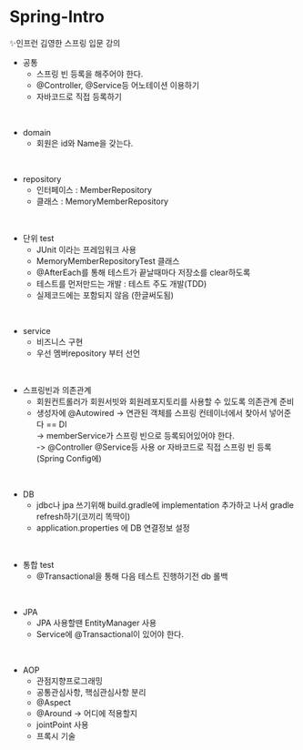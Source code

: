 # Spring-Intro
✨인프런 김영한 스프링 입문 강의
<br/>

- 공통 
	- 스프링 빈 등록을 해주어야 한다.   
	- @Controller, @Service등 어노테이션 이용하기  
	- 자바코드로 직접 등록하기
 <br/>  

- domain 
	- 회원은 id와 Name을 갖는다.
<br/>

- repository
	- 인터페이스 : MemberRepository 
	- 클래스 : MemoryMemberRepository 
<br/>

- 단위 test
	- JUnit 이라는 프레임워크 사용  
	- MemoryMemberRepositoryTest 클래스   
	- @AfterEach를 통해 테스트가 끝날때마다 저장소를 clear하도록  
	- 테스트를 먼저만드는 개발 : 테스트 주도 개발(TDD)  
	- 실제코드에는 포함되지 않음 (한글써도됨)
<br/>

- service
	- 비즈니스 구현  
	- 우선 멤버repository 부터 선언  
<br/>

- 스프링빈과 의존관계
	- 회원컨트롤러가 회원서빗와 회원레포지토리를 사용할 수 있도록 의존관계 준비  
	- 생성자에 @Autowired -> 연관된 객체를 스프링 컨테이너에서 찾아서 넣어준다 == DI  
	  -> memberService가 스프링 빈으로 등록되어있어야 한다.  
	  -> @Controller @Service등 사용 or 자바코드로 직접 스프링 빈 등록(Spring Config에)  
<br/>

- DB
	- jdbc나 jpa 쓰기위해 build.gradle에 implementation 추가하고 나서 gradle refresh하기(코끼리 똑딱이)  
	- application.properties 에 DB 연결정보 설정
<br/>

- 통합 test
	- @Transactional을 통해 다음 테스트 진행하기전 db 롤백  
<br/>

- JPA  
	- JPA 사용할땐 EntityManager 사용  
	- Service에 @Transactional이 있어야 한다.  
<br/>  

- AOP
	- 관점지향프로그래밍  
	- 공통관심사항, 핵심관심사항 분리  
	- @Aspect  
	- @Around -> 어디에 적용할지  
	- jointPoint 사용  
	- 프록시 기술  
